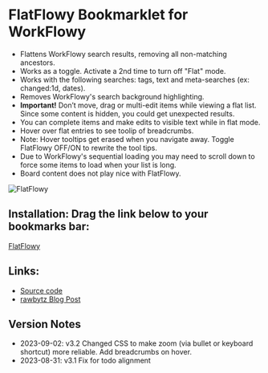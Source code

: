# FlatFlowy Bookmarklet for WorkFlowy

- Flattens WorkFlowy search results, removing all non-matching ancestors.
- Works as a toggle. Activate a 2nd time to turn off "Flat" mode.
- Works with the following searches: tags, text and meta-searches (ex: changed:1d, dates).
- Removes WorkFlowy's search background highlighting.
- **Important!** Don’t move, drag or multi-edit items while viewing a flat list. Since some content is hidden, you could get unexpected results.
- You can complete items and make edits to visible text while in flat mode.
- Hover over flat entries to see toolip of breadcrumbs.
- Note: Hover tooltips get erased when you navigate away. Toggle FlatFlowy OFF/ON to rewrite the tool tips. 
- Due to WorkFlowy's sequential loading you may need to scroll down to force some items to load when your list is long.
- Board content does not play nice with FlatFlowy. 

![FlatFlowy](https://i.imgur.com/VGNHtcj.gif)

## Installation: Drag the link below to your bookmarks bar:

<!-- Special #setup editing instrucions go here -->
<a href="javascript:(function flatFlowy_3_2(){function toastMsg(str,sec,err){WF.showMessage(str,err);setTimeout(WF.hideMessage,(sec||2)*1e3)}function getNameForBreadcrumb(item){const plainName=item.getNameInPlainText().trim();var replaceName=&quot;Untitled&quot;;if(plainName.length===0&amp;&amp;item.data.metadata.s3File&amp;&amp;item.data.metadata.s3File.fileName)replaceName=item.data.metadata.s3File.fileName;return plainName.length===0?replaceName:plainName}function getBreadcrumbsAsString(item){const ancestors=item.getAncestors().reverse();return ancestors.length&gt;1?ancestors.splice(1).map(ancestor=&gt;getNameForBreadcrumb(ancestor)).join(&quot; &gt; &quot;):&quot;Home&quot;}function addBreadcrumbsToMatches(){const matches=document.querySelectorAll('.project.matches,.project.metaMatches');matches.forEach(match=&gt;{const pID=match.getAttribute(&quot;projectid&quot;);const item=WF.getItemById(pID);match.firstChild.title=getBreadcrumbsAsString(item)})}const css=`.page.searching .project&gt;.name,.page.searching .project&gt;.notes{height:0;opacity:0}.page.searching .project.matches .name.matches,.page.searching .project.matches.noted .name,.page.searching .project.metaMatches .name{height:100%;opacity:1}.page.searching .children{margin:0;padding:0;border:0}.page.searching .addSiblingButton,.page.searching .expand{display:none}.done .fullMatch .content .contentMatch,.fullMatch .content .contentMatch,.project.metaMatches&gt;.name.with-updates.annotationAdded&gt;.content&gt;.innerContentContainer,.project.metaMatches&gt;.name&gt;.content&gt;.innerContentContainer{background-color:transparent}`;const ID=&quot;FlatFlowy&quot;;const ff=document.getElementById(ID);const NO_SEARCH=WF.currentSearchQuery()===null;if(ff){NO_SEARCH?toastMsg(`FlatFlowy: ${ff.disabled?&quot;ON&quot;:&quot;OFF&quot;}`):addBreadcrumbsToMatches();return void(ff.disabled=!ff.disabled)}const s=document.createElement('style');s.innerText=css;s.id=ID;document.head.appendChild(s);NO_SEARCH?toastMsg(&quot;Flatflowy: ON&quot;):addBreadcrumbsToMatches()})();">FlatFlowy</a>

## Links:
- [Source code](https://github.com/rawbytz/flatflowy/blob/master/FlatFlowy.js)
- [rawbytz Blog Post](https://rawbytz.wordpress.com/2015/12/16/flat-workflowy-lists/)

## Version Notes
- 2023-09-02: v3.2 Changed CSS to make zoom (via bullet or keyboard shortcut) more reliable. Add breadcrumbs on hover.
- 2023-08-31: v3.1 Fix for todo alignment

<!-- 
LINKS REFERENCING THIS

@SOFTWARE https://rawbytz.wordpress.com/software/

@BLOG Redirects https://rawbytz.wordpress.com/2015/12/16/flat-workflowy-lists/

@WFBLOG NOT YET https://blog.workflowy.com/2016/05/26/dr-workflowy-dissects-stress-and-anxiety/

 -->
